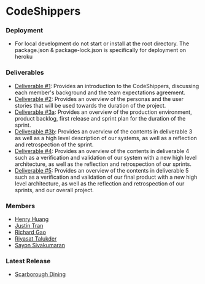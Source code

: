 # CodeShippers

### Deployment
- For local development do not start or install at the root directory. The package.json & package-lock.json is specifically for deployment on heroku

### Deliverables

- [Deliverable #1](deliverables/CSCC01_Team03_Deliverable01.pdf): Provides an introduction to the CodeShippers, discussing each member's background and the team expectations agreement.
- [Deliverable #2](deliverables/CSCC01_Team03_Deliverable02.pdf): Provides an overview of the personas and the user stories that will be used towards the duration of the project.
- [Deliverable #3a](deliverables/CSCC01_Team03_Deliverable03.pdf): Provides an overview of the production environment, product backlog, first release and sprint plan for the duration of the sprint.
- [Deliverable #3b](deliverables/CSCC01_Team03_Deliverable3b.pdf): Provides an overview of the contents in deliverable 3 as well as a high level description of our systems, as well as a reflection and retrospection of the sprint.
- [Deliverable #4](deliverables/CSCC01_Team03_Deliverable4.pdf): Provides an overview of the contents in deliverable 4 such as a verification and validation of our system with a new high level architecture, as well as the reflection and retrospection of our sprints.
- [Deliverable #5](deliverables/CSCC01_Team03_Deliverable05.pdf): Provides an overview of the contents in deliverable 5 such as a verification and validation of our final product with a new high level architecture, as well as the reflection and retrospection of our sprints, and our overall project.
### Members

- [Henry Huang](https://github.com/henryhhuang)
- [Justin Tran](https://github.com/DapperQuokka)
- [Richard Gao](https://github.com/Specttt)
- [Riyasat Talukder](https://github.com/RiyasatTalukder)
- [Sayon Sivakumaran](https://github.com/sayonsivakumaran)

### Latest Release

- [Scarborough Dining](https://scarborough-dining.herokuapp.com/#/)
